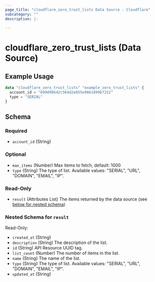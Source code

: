 ```yaml
---
page_title: "cloudflare_zero_trust_lists Data Source - Cloudflare"
subcategory: ""
description: |-
  
---
```


# cloudflare_zero_trust_lists (Data Source)



## Example Usage

```terraform
data "cloudflare_zero_trust_lists" "example_zero_trust_lists" {
  account_id = "699d98642c564d2e855e9661899b7252"
  type = "SERIAL"
}
```

<!-- schema generated by tfplugindocs -->
## Schema

### Required

- `account_id` (String)

### Optional

- `max_items` (Number) Max items to fetch, default: 1000
- `type` (String) The type of list.
Available values: "SERIAL", "URL", "DOMAIN", "EMAIL", "IP".

### Read-Only

- `result` (Attributes List) The items returned by the data source (see [below for nested schema](#nestedatt--result))

<a id="nestedatt--result"></a>
### Nested Schema for `result`

Read-Only:

- `created_at` (String)
- `description` (String) The description of the list.
- `id` (String) API Resource UUID tag.
- `list_count` (Number) The number of items in the list.
- `name` (String) The name of the list.
- `type` (String) The type of list.
Available values: "SERIAL", "URL", "DOMAIN", "EMAIL", "IP".
- `updated_at` (String)


